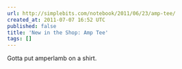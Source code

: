 ```yaml
---
url: http://simplebits.com/notebook/2011/06/23/amp-tee/
created_at: 2011-07-07 16:52 UTC
published: false
title: 'New in the Shop: Amp Tee'
tags: []
---
```


Gotta put amperlamb on a shirt.
